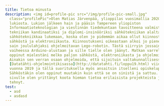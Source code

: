 ```yaml
---
title: Tietoa minusta
description: <img id=profile-pic src="/img/profile-pic-small.jpg"
  class="profilePic">Olen Matias Järvenpää, ylioppilas vuosimallia 2020 Ulvilan
  lukiosta. Lukion jälkeen hain ja pääsin Tampereen yliopiston
  Informaatioteknologian ja viestinnän tiedekuntaan tavoitteena valmistua
  tekniikan kandinaatiksi ja diplomi-insinööriksi sähkötekniikan alalta. Hain
  sähkötekniikkaa lukemaan, koska olen jo pidemmän aikaa ollut kiinnostunut
  sähköstä ja elektroniikasta. Kiinnostukseni oikeastaan alkoi jo pienenä, kun
  sain joululahjaksi ohjelmoitavan Lego-robotin. Tästä siirryin jossain
  vaiheessa Arduino-alustaan ja sille tielle olen jäänyt. Matkan varrella olen
  oppinut mielestäni melko paljon sähköstä, elektroniikasta ja ohjelmoinnista.
  Ainakin sen verran osaan ohjelmoida, että sijoituin valtakunnallisessa
  [Datatähti-ohjelmointikisassa](http://datatahti.fi/loppu19.html) viidenneksi
  vuonna 2019 ja tällä suorituksella myös ansaitsin itselleni opiskelupaikan.
  Sähköstäkin olen oppinut muutakin kuin että se on sinistä ja sattuu. Tälle
  sivulle olen yrittänyt koota hieman tietoa erilaisista projekteista joita olen
  tehnyt.
test:
  - asd
  - asdasd
---
```

